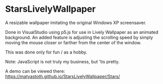 # StarsLivelyWallpaper
A resizable wallpaper imitating the original Windows XP screensaver.

Done in VisualStudio using p5.js for use in Lively Wallpaper as an animated background.
An added feature is adjusting the scrolling speed by simply moving the mouse closer or
farther from the center of the window.

This was done only for fun / as a hobby.

Note: JavaScript is not truly my business, but 'tis pretty.

A demo can be viewed there:
https://matyastoth.github.io/StarsLivelyWallpaper/Stars/
